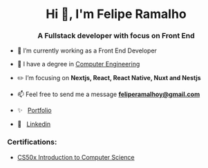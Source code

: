 
<!--
**Felipe32R/Felipe32R** is a ✨ _special_ ✨ repository because its `README.md` (this file) appears on your GitHub profile.

Here are some ideas to get you started:

- 🔭 I’m currently working on ...
- 🌱 I’m currently learning ...
- 👯 I’m looking to collaborate on ...
- 🤔 I’m looking for help with ...
- 💬 Ask me about ...
- 📫 How to reach me: ...
- 😄 Pronouns: ...
- ⚡ Fun fact: ...
-->



<h1 align="center">Hi 👋, I'm Felipe Ramalho</h1>
<h3 align="center">A Fullstack developer with focus on Front End</h3>

- 🔭 I’m currently working as a Front End Developer

- 🏫 I have a degree in [Computer Engineering](https://dd.diplomax.cloud/?CodigoValidacao=15453.355.d48177b89fae)
   

- :pencil2: I’m focusing on **Nextjs, React, React Native, Nuxt and Nestjs**

- 📫 Feel free to send me a message **feliperamalhoy@gmail.com**

- ✨ &nbsp; [Portfolio](https://felipe-ramalho.vercel.app/)

-  :link: &nbsp; [Linkedin](https://www.linkedin.com/in/felipe-ramalho-442569197/)

<h3 align="left">Certifications:</h3>

-  [CS50x Introduction to Computer Science](https://certificates.cs50.io/930445e8-8fff-49a7-b257-e7570061d17c.pdf?size=letter)




 
